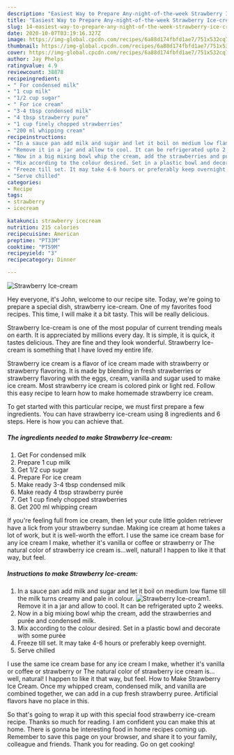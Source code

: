 ```yaml
---
description: "Easiest Way to Prepare Any-night-of-the-week Strawberry Ice-cream"
title: "Easiest Way to Prepare Any-night-of-the-week Strawberry Ice-cream"
slug: 14-easiest-way-to-prepare-any-night-of-the-week-strawberry-ice-cream
date: 2020-10-07T03:19:16.327Z
image: https://img-global.cpcdn.com/recipes/6a88d174fbfd1ae7/751x532cq70/strawberry-ice-cream-recipe-main-photo.jpg
thumbnail: https://img-global.cpcdn.com/recipes/6a88d174fbfd1ae7/751x532cq70/strawberry-ice-cream-recipe-main-photo.jpg
cover: https://img-global.cpcdn.com/recipes/6a88d174fbfd1ae7/751x532cq70/strawberry-ice-cream-recipe-main-photo.jpg
author: Jay Phelps
ratingvalue: 4.9
reviewcount: 38878
recipeingredient:
- " For condensed milk"
- "1 cup milk"
- "1/2 cup sugar"
- " For ice cream"
- "3-4 tbsp condensed milk"
- "4 tbsp strawberry pure"
- "1 cup finely chopped strawberries"
- "200 ml whipping cream"
recipeinstructions:
- "In a sauce pan add milk and sugar and let it boil on medium low flame till the milk turns creamy and pale in colour."
- "Remove it in a jar and allow to cool. It can be refrigerated upto 2 weeks."
- "Now in a big mixing bowl whip the cream, add the strawberries and purée and condensed milk."
- "Mix according to the colour desired. Set in a plastic bowl and decorate with some purée"
- "Freeze till set. It may take 4-6 hours or preferably keep overnight."
- "Serve chilled"
categories:
- Recipe
tags:
- strawberry
- icecream

katakunci: strawberry icecream 
nutrition: 215 calories
recipecuisine: American
preptime: "PT33M"
cooktime: "PT59M"
recipeyield: "3"
recipecategory: Dinner

---
```



![Strawberry Ice-cream](https://img-global.cpcdn.com/recipes/6a88d174fbfd1ae7/751x532cq70/strawberry-ice-cream-recipe-main-photo.jpg)

Hey everyone, it's John, welcome to our recipe site. Today, we're going to prepare a special dish, strawberry ice-cream. One of my favorites food recipes. This time, I will make it a bit tasty. This will be really delicious.

Strawberry Ice-cream is one of the most popular of current trending meals on earth. It is appreciated by millions every day. It is simple, it is quick, it tastes delicious. They are fine and they look wonderful. Strawberry Ice-cream is something that I have loved my entire life.

Strawberry ice cream is a flavor of ice cream made with strawberry or strawberry flavoring. It is made by blending in fresh strawberries or strawberry flavoring with the eggs, cream, vanilla and sugar used to make ice cream. Most strawberry ice cream is colored pink or light red. Follow this easy recipe to learn how to make homemade strawberry ice cream.


To get started with this particular recipe, we must first prepare a few ingredients. You can have strawberry ice-cream using 8 ingredients and 6 steps. Here is how you can achieve that.

<!--inarticleads1-->

##### The ingredients needed to make Strawberry Ice-cream:

1. Get  For condensed milk
1. Prepare 1 cup milk
1. Get 1/2 cup sugar
1. Prepare  For ice cream
1. Make ready 3-4 tbsp condensed milk
1. Make ready 4 tbsp strawberry purée
1. Get 1 cup finely chopped strawberries
1. Get 200 ml whipping cream


If you&#39;re feeling full from ice cream, then let your cute little golden retriever have a lick from your strawberry sundae. Making ice cream at home takes a lot of work, but it is well-worth the effort. I use the same ice cream base for any ice cream I make, whether it&#39;s vanilla or coffee or strawberry or The natural color of strawberry ice cream is…well, natural! I happen to like it that way, but feel. 

<!--inarticleads2-->

##### Instructions to make Strawberry Ice-cream:

1. In a sauce pan add milk and sugar and let it boil on medium low flame till the milk turns creamy and pale in colour.
<img src="//assets-global.cpcdn.com/assets/icons/button_play-2c75c40dde080a61004c1f40b05d8f140eaff45d7e9e6481dc71c63d2e7c4909.png" alt="Strawberry Ice-cream">1. Remove it in a jar and allow to cool. It can be refrigerated upto 2 weeks.
1. Now in a big mixing bowl whip the cream, add the strawberries and purée and condensed milk.
1. Mix according to the colour desired. Set in a plastic bowl and decorate with some purée
1. Freeze till set. It may take 4-6 hours or preferably keep overnight.
1. Serve chilled


I use the same ice cream base for any ice cream I make, whether it&#39;s vanilla or coffee or strawberry or The natural color of strawberry ice cream is…well, natural! I happen to like it that way, but feel. How to Make Strawberry Ice Cream. Once my whipped cream, condensed milk, and vanilla are combined together, we can add in a cup fresh strawberry puree. Artificial flavors have no place in this. 

So that's going to wrap it up with this special food strawberry ice-cream recipe. Thanks so much for reading. I am confident you can make this at home. There is gonna be interesting food in home recipes coming up. Remember to save this page on your browser, and share it to your family, colleague and friends. Thank you for reading. Go on get cooking!
